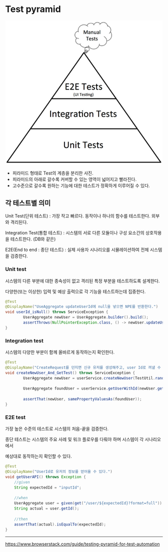 # Test pyramid
![img.png](img.png)

* 피라미드 형태로 Test의 계층을 분리한 사진.
* 피라미드의 아래로 갈수록 커버할 수 있는 영역이 넓어지고 빨라진다.
* 고수준으로 갈수록 원하는 기능에 대한 테스트가 정확하게 이루어질 수 있다.
## 각 테스트별 의미
Unit Test(단위 테스트) : 가장 작고 빠르다. 동작이나 하나의 함수를 테스트한다. 외부와 격리된다.

Integration Test(통합 테스트) : 시스템의 서로 다른 모듈이나 구성 요소간의 상호작용을 테스트한다. (DB와 같은)

E2E(End to end : 종단 테스트) : 실제 사용자 시나리오를 시뮬레이션하여 전체 시스템을 검증한다.

### Unit test
시스템의 다른 부분에 대한 종속성이 없고 격리된 특정 부분을 테스트하도록 설계한다.

다양한(또는 이상한) 입력 및 예상 출력으로 각 기능을 테스트하는데 집중한다.
```java
@Test
@DisplayName("UseAggregate updateUserId에 null을 넣으면 NPE를 반환한다.")
void userId_isNull() throws ServiceException {
        UserAggregate newUser = UserAggregate.builder().build();
        assertThrows(NullPointerException.class, () -> newUser.updateUserId(null));
}
```

### Integration test
시스템의 다양한 부분이 함께 올바르게 동작하는지 확인한다.
```java
@Test
@DisplayName("CreateRequest를 던지면 신규 유저를 생성해주고, user Id로 꺼낼 수 있다.")
void createNewUser_And_GetTest() throws ServiceException {
        UserAggregate newUser = userService.createNewUser(TestUtil.randomCreateUserRequest());

        UserAggregate foundUser = userService.getUserWithId(newUser.getUserId());

        assertThat(newUser, samePropertyValuesAs(foundUser));
}
```

### E2E test
가장 높은 수준의 테스트로 시스템의 처음-끝을 검증한다.

종단 테스트는 시스템의 주요 사례 및 워크 플로우를 다뤄야 하며 시스템이 각 시나리오에서

예상대로 동작하는지 확인할 수 있다.

```java
@Test
@DisplayName("UserId로 유저의 정보를 얻어올 수 있다.")
void getUserAPI() throws Exception {
    //given
    String expectedId = "inputId";
    
    //when
    UserAggregate user = given(get("/user/${expectedId}?format=full")).then().as(UserAggregate.class);
    String actual = user.getId();
    
    //then
    assertThat(actual).isEqualTo(expectedId);
}
```

---
https://www.browserstack.com/guide/testing-pyramid-for-test-automation